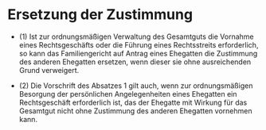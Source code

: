 # Ersetzung der Zustimmung

- (1) Ist zur ordnungsmäßigen Verwaltung des Gesamtguts die Vornahme eines Rechtsgeschäfts oder die Führung eines Rechtsstreits erforderlich, so kann das Familiengericht auf Antrag eines Ehegatten die Zustimmung des anderen Ehegatten ersetzen, wenn dieser sie ohne ausreichenden Grund verweigert.

- (2) Die Vorschrift des Absatzes 1 gilt auch, wenn zur ordnungsmäßigen Besorgung der persönlichen Angelegenheiten eines Ehegatten ein Rechtsgeschäft erforderlich ist, das der Ehegatte mit Wirkung für das Gesamtgut nicht ohne Zustimmung des anderen Ehegatten vornehmen kann.

